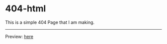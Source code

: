 # 404-html
This is a simple 404 Page that I am making.

---

Preview: [here](https://hyperz.dev/images/uploads/7hkq6w81.png)
